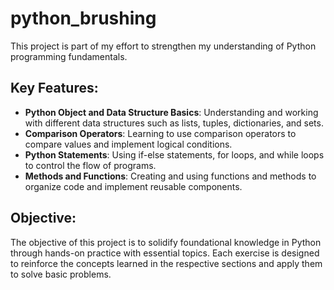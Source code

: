 # python_brushing

This project is part of my effort to strengthen my understanding of Python programming fundamentals.

## Key Features:

- **Python Object and Data Structure Basics**: Understanding and working with different data structures such as lists, tuples, dictionaries, and sets.
- **Comparison Operators**: Learning to use comparison operators to compare values and implement logical conditions.
- **Python Statements**: Using if-else statements, for loops, and while loops to control the flow of programs.
- **Methods and Functions**: Creating and using functions and methods to organize code and implement reusable components.

## Objective:

The objective of this project is to solidify foundational knowledge in Python through hands-on practice with essential topics. Each exercise is designed to reinforce the concepts learned in the respective sections and apply them to solve basic problems.
